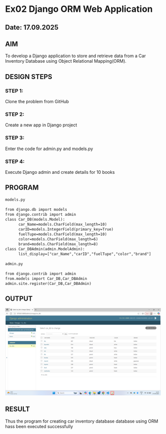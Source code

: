 # Ex02 Django ORM Web Application
## Date: 17.09.2025

## AIM
To develop a Django application to store and retrieve data from a Car Inventory Database using Object Relational Mapping(ORM).

## DESIGN STEPS

### STEP 1:
Clone the problem from GitHub

### STEP 2:
Create a new app in Django project

### STEP 3:
Enter the code for admin.py and models.py

### STEP 4:
Execute Django admin and create details for 10 books

## PROGRAM
```
models.py

from django.db import models
from django.contrib import admin
class Car_DB(models.Model):
      car_Name=models.CharField(max_length=10)
      carID=models.IntegerField(primary_key=True)
      fuelTupe=models.CharField(max_length=10)
      color=models.CharField(max_length=6)
      brand=models.CharField(max_length=8)
class Car_DBAdmin(admin.ModelAdmin):
      list_display=["car_Name","carID","fuelTupe","color","brand"]

admin.py

from django.contrib import admin
from.models import Car_DB,Car_DBAdmin
admin.site.register(Car_DB,Car_DBAdmin)
```


## OUTPUT
![alt text](<Screenshot (19).png>)


## RESULT
Thus the program for creating car inventory database database using ORM hass been executed successfully
